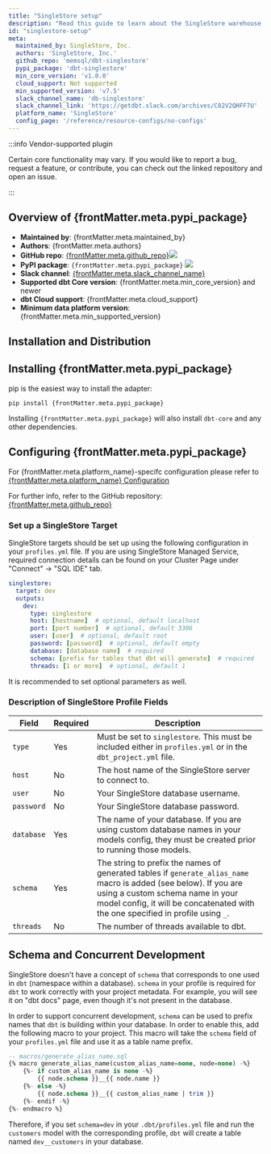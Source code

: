 ```yaml
---
title: "SingleStore setup"
description: "Read this guide to learn about the SingleStore warehouse setup in dbt."
id: "singlestore-setup"
meta:
  maintained_by: SingleStore, Inc.
  authors: 'SingleStore, Inc.'
  github_repo: 'memsql/dbt-singlestore'
  pypi_package: 'dbt-singlestore'
  min_core_version: 'v1.0.0'
  cloud_support: Not supported
  min_supported_version: 'v7.5'
  slack_channel_name: 'db-singlestore'
  slack_channel_link: 'https://getdbt.slack.com/archives/C02V2QHFF7U'
  platform_name: 'SingleStore'
  config_page: '/reference/resource-configs/no-configs'
---
```


:::info Vendor-supported plugin

Certain core functionality may vary. If you would like to report a bug, request a feature, or contribute, you can check out the linked repository and open an issue.

:::

<h2> Overview of {frontMatter.meta.pypi_package} </h2>

<ul>
    <li><strong>Maintained by</strong>: {frontMatter.meta.maintained_by}</li>
    <li><strong>Authors</strong>: {frontMatter.meta.authors}</li>
    <li><strong>GitHub repo</strong>: <a href={`https://github.com/${frontMatter.meta.github_repo}`}>{frontMatter.meta.github_repo}</a><a href={`https://github.com/${frontMatter.meta.github_repo}`}><img src={`https://img.shields.io/github/stars/${frontMatter.meta.github_repo}?style=for-the-badge`}/></a></li>
    <li><strong>PyPI package</strong>: <code>{frontMatter.meta.pypi_package}</code> <a href={`https://badge.fury.io/py/${frontMatter.meta.pypi_package}`}><img src={`https://badge.fury.io/py/${frontMatter.meta.pypi_package}.svg`}/></a></li>
    <li><strong>Slack channel</strong>: <a href={frontMatter.meta.slack_channel_link}>{frontMatter.meta.slack_channel_name}</a></li>
    <li><strong>Supported dbt Core version</strong>: {frontMatter.meta.min_core_version} and newer</li>
    <li><strong>dbt Cloud support</strong>: {frontMatter.meta.cloud_support}</li>
    <li><strong>Minimum data platform version</strong>: {frontMatter.meta.min_supported_version}</li>
    </ul>

## Installation and Distribution


<h2> Installing {frontMatter.meta.pypi_package} </h2>

pip is the easiest way to install the adapter:

<code>pip install {frontMatter.meta.pypi_package}</code>

<p>Installing <code>{frontMatter.meta.pypi_package}</code> will also install <code>dbt-core</code> and any other dependencies.</p>

<h2> Configuring {frontMatter.meta.pypi_package} </h2>

<p>For {frontMatter.meta.platform_name}-specifc configuration please refer to <a href={frontMatter.meta.config_page}>{frontMatter.meta.platform_name} Configuration</a> </p>

<p>For further info, refer to the GitHub repository: <a href={`https://github.com/${frontMatter.meta.github_repo}`}>{frontMatter.meta.github_repo}</a></p>


### Set up a SingleStore Target

SingleStore targets should be set up using the following configuration in your `profiles.yml` file. If you are using SingleStore Managed Service, required connection details can be found on your Cluster Page under "Connect" -> "SQL IDE" tab.

<File name='~/.dbt/profiles.yml'>

```yaml
singlestore:
  target: dev
  outputs:
    dev:
      type: singlestore
      host: [hostname]  # optional, default localhost
      port: [port number]  # optional, default 3306
      user: [user]  # optional, default root
      password: [password]  # optional, default empty
      database: [database name]  # required
      schema: [prefix for tables that dbt will generate]  # required
      threads: [1 or more]  # optional, default 1
```

</File>
It is recommended to set optional parameters as well.

### Description of SingleStore Profile Fields

| Field                    | Required | Description |
|--------------------------|----------|--------------------------------------------------------------------------------------------------------|
| `type`                   | Yes | Must be set to `singlestore`. This must be included either in `profiles.yml` or in the `dbt_project.yml` file. |
| `host`                   | No | The host name of the SingleStore server to connect to. |
| `user`                   | No | Your SingleStore database username. |
| `password`               | No | Your SingleStore database password. |
| `database`               | Yes | The name of your database. If you are using custom database names in your models config, they must be created prior to running those models. |
| `schema`                 | Yes | The string to prefix the names of generated tables if `generate_alias_name` macro is added (see below). If you are using a custom schema name in your model config, it will be concatenated with the one specified in profile using `_`. |
| `threads`                | No | The number of threads available to dbt. |

## Schema and Concurrent Development

SingleStore doesn't have a concept of `schema` that corresponds to one used in `dbt` (namespace within a database). `schema` in your profile is required for `dbt` to work correctly with your project metadata. For example, you will see it on "dbt docs" page, even though it's not present in the database.

In order to support concurrent development, `schema` can be used to prefix <Term id="table" /> names that `dbt` is building within your database. In order to enable this, add the following macro to your project. This macro will take the `schema` field of your `profiles.yml` file and use it as a table name prefix.

```sql
-- macros/generate_alias_name.sql
{% macro generate_alias_name(custom_alias_name=none, node=none) -%}
    {%- if custom_alias_name is none -%}
        {{ node.schema }}__{{ node.name }}
    {%- else -%}
        {{ node.schema }}__{{ custom_alias_name | trim }}
    {%- endif -%}
{%- endmacro %}
```

Therefore, if you set `schema=dev` in your `.dbt/profiles.yml` file and run the `customers` model with the corresponding profile, `dbt` will create a table named `dev__customers` in your database.
